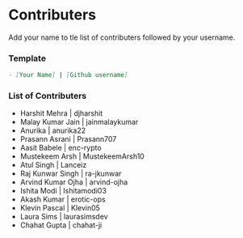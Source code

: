 # Contributers

Add your name to tle list of contributers followed by your username.

### Template

```md
- [Your Name] | [Github username]
```

### List of Contributers
- Harshit Mehra | djharshit
- Malay Kumar Jain | jainmalaykumar
- Anurika | anurika22
- Prasann Asrani | Prasann707
- Aasit Babele | enc-rypto
- Mustekeem Arsh | MustekeemArsh10
- Atul Singh | Lanceiz
- Raj Kunwar Singh | ra-jkunwar
- Arvind Kumar Ojha | arvind-ojha
- Ishita Modi | Ishitamodi03
- Akash Kumar | erotic-ops
- Klevin Pascal | Klevin05
- Laura Sims | laurasimsdev
- Chahat Gupta | chahat-ji
